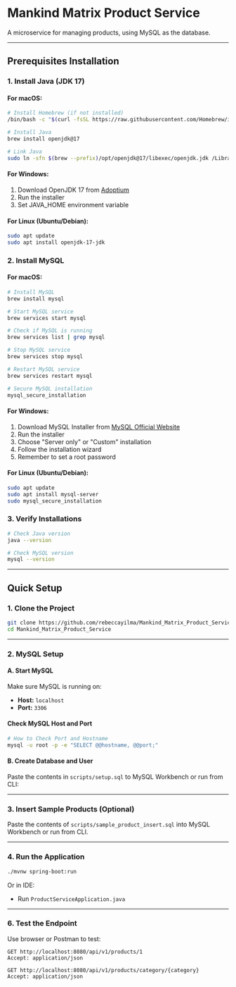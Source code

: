 # Mankind Matrix Product Service

A microservice for managing products, using MySQL as the database.

---

## Prerequisites Installation

### 1. Install Java (JDK 17)

#### For macOS:
```bash
# Install Homebrew (if not installed)
/bin/bash -c "$(curl -fsSL https://raw.githubusercontent.com/Homebrew/install/HEAD/install.sh)"

# Install Java
brew install openjdk@17

# Link Java
sudo ln -sfn $(brew --prefix)/opt/openjdk@17/libexec/openjdk.jdk /Library/Java/JavaVirtualMachines/openjdk-17.jdk
```

#### For Windows:
1. Download OpenJDK 17 from [Adoptium](https://adoptium.net/)
2. Run the installer
3. Set JAVA_HOME environment variable

#### For Linux (Ubuntu/Debian):
```bash
sudo apt update
sudo apt install openjdk-17-jdk
```

### 2. Install MySQL

#### For macOS:
```bash
# Install MySQL
brew install mysql

# Start MySQL service
brew services start mysql

# Check if MySQL is running
brew services list | grep mysql

# Stop MySQL service
brew services stop mysql

# Restart MySQL service
brew services restart mysql

# Secure MySQL installation
mysql_secure_installation
```

#### For Windows:
1. Download MySQL Installer from [MySQL Official Website](https://dev.mysql.com/downloads/installer/)
2. Run the installer
3. Choose "Server only" or "Custom" installation
4. Follow the installation wizard
5. Remember to set a root password

#### For Linux (Ubuntu/Debian):
```bash
sudo apt update
sudo apt install mysql-server
sudo mysql_secure_installation
```

### 3. Verify Installations
```bash
# Check Java version
java --version

# Check MySQL version
mysql --version
```

---

## Quick Setup

### 1. Clone the Project
```bash
git clone https://github.com/rebeccayilma/Mankind_Matrix_Product_Service.git
cd Mankind_Matrix_Product_Service
```

---

### 2. MySQL Setup

#### A. Start MySQL
Make sure MySQL is running on:
- **Host:** `localhost`
- **Port:** `3306`

#### Check MySQL Host and Port
```bash
# How to Check Port and Hostname
mysql -u root -p -e "SELECT @@hostname, @@port;"
```

#### B. Create Database and User
Paste the contents in `scripts/setup.sql` to MySQL Workbench or run from CLI:

---

### 3. Insert Sample Products (Optional)
Paste the contents of `scripts/sample_product_insert.sql` into MySQL Workbench or run from CLI.

---

### 4. Run the Application
```bash
./mvnw spring-boot:run
```

Or in IDE:
- Run `ProductServiceApplication.java`

---

### 6. Test the Endpoint
Use browser or  Postman to test:
```http
GET http://localhost:8080/api/v1/products/1
Accept: application/json
```
```http
GET http://localhost:8080/api/v1/products/category/{category}
Accept: application/json
```



